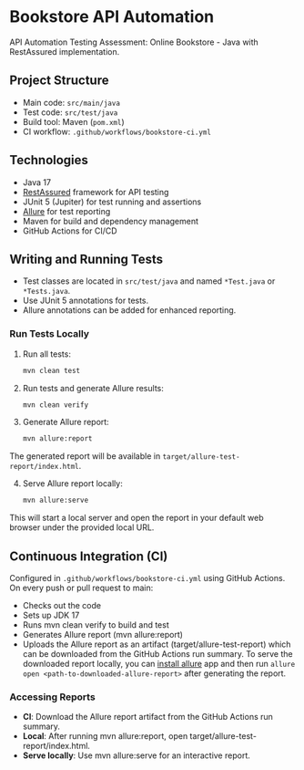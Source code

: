 # Bookstore API Automation

API Automation Testing Assessment: Online Bookstore - Java with RestAssured implementation.

## Project Structure

- Main code: `src/main/java`
- Test code: `src/test/java`
- Build tool: Maven (`pom.xml`)
- CI workflow: `.github/workflows/bookstore-ci.yml`

## Technologies

- Java 17
- [RestAssured](https://github.com/rest-assured/rest-assured) framework for API testing
- JUnit 5 (Jupiter) for test running and assertions
- [Allure](https://allurereport.org/) for test reporting
- Maven for build and dependency management
- GitHub Actions for CI/CD

## Writing and Running Tests

- Test classes are located in `src/test/java` and named `*Test.java` or `*Tests.java`.
- Use JUnit 5 annotations for tests.
- Allure annotations can be added for enhanced reporting.

### Run Tests Locally

1. Run all tests:
   ```bash
   mvn clean test

2. Run tests and generate Allure results:
   ```bash
   mvn clean verify

3. Generate Allure report:
   ```bash
   mvn allure:report

The generated report will be available in ```target/allure-test-report/index.html```.

4. Serve Allure report locally:
   ```bash
   mvn allure:serve

This will start a local server and open the report in your default web browser under the provided local URL.

## Continuous Integration (CI)

Configured in ```.github/workflows/bookstore-ci.yml``` using GitHub Actions.
On every push or pull request to main:

- Checks out the code
- Sets up JDK 17
- Runs mvn clean verify to build and test
- Generates Allure report (mvn allure:report)
- Uploads the Allure report as an artifact (target/allure-test-report) which can be downloaded from the GitHub Actions
  run summary. To serve the downloaded report locally, you can [install
  allure](https://allurereport.org/docs/install/) app and then run
  `allure open <path-to-downloaded-allure-report>` after generating
  the report.

### Accessing Reports

- __CI__: Download the Allure report artifact from the GitHub Actions run summary.
- __Local__: After running mvn allure:report, open target/allure-test-report/index.html.
- __Serve locally__: Use mvn allure:serve for an interactive report.